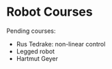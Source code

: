 # Robot Courses

Pending courses:

* Rus Tedrake: non-linear control
* Legged robot
* Hartmut Geyer
